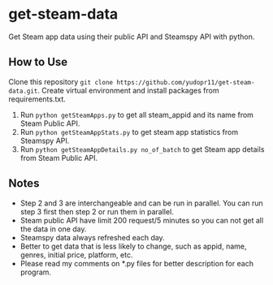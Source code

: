 # get-steam-data
Get Steam app data using their public API and Steamspy API with python.

## How to Use
Clone this repository `git clone https://github.com/yudopr11/get-steam-data.git`. Create virtual environment and install packages from requirements.txt.
1. Run `python getSteamApps.py` to get all steam_appid and its name from Steam Public API.
2. Run `python getSteamAppStats.py` to get steam app statistics from Steamspy API. 
3. Run `python getSteamAppDetails.py no_of_batch` to get Steam app details from Steam Public API. 

## Notes
- Step 2 and 3 are interchangeable and can be run in parallel. You can run step 3 first then step 2 or run them in parallel.
- Steam public API have limit 200 request/5 minutes so you can not get all the data in one day.
- Steamspy data always refreshed each day.
- Better to get data that is less likely to change, such as appid, name, genres, initial price, platform, etc.
- Please read my comments on *.py files for better description for each program.